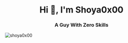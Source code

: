 <h1 align="center">Hi 👋, I'm Shoya0x00</h1>
<h3 align="center">A Guy With Zero Skills</h3>
<img align="center" src="https://github-readme-stats.vercel.app/api?username=shoya0x00&show_icons=true&locale=en" alt="shoya0x00" />
